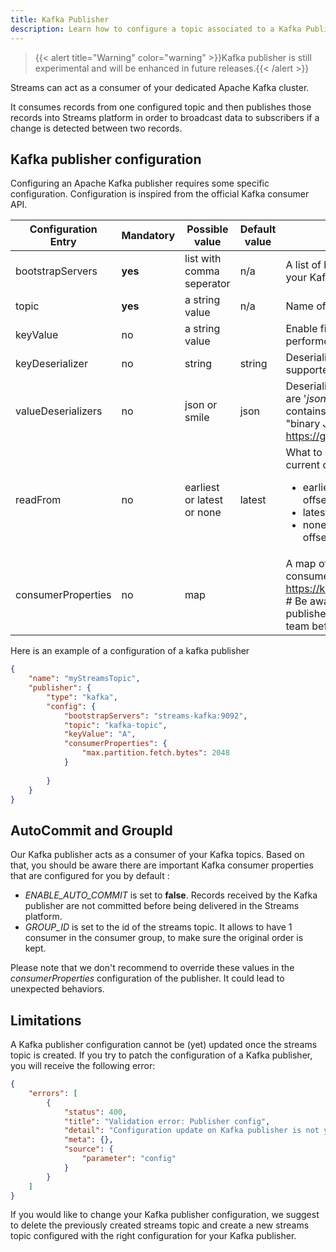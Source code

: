 ```yaml
---
title: Kafka Publisher
description: Learn how to configure a topic associated to a Kafka Publisher
---
```

> {{< alert title="Warning" color="warning" >}}Kafka publisher is still experimental and will be enhanced in future releases.{{< /alert >}}

Streams can act as a consumer of your dedicated Apache Kafka cluster.

It consumes records from one configured topic and then publishes those records into Streams platform in order to broadcast data to subscribers if a change is detected between two records.

## Kafka publisher configuration

Configuring an Apache Kafka publisher requires some specific configuration. Configuration is inspired from the official Kafka consumer API.

| Configuration Entry | Mandatory | Possible value             | Default value | Description                                                                                                                                                                                                                                                                                                                                                                      |
| ------------------- | --------- | -------------------------- | ------------- | -------------------------------------------------------------------------------------------------------------------------------------------------------------------------------------------------------------------------------------------------------------------------------------------------------------------------------------------------------------------------------- |
| bootstrapServers    | **yes**   | list with comma seperator  | n/a           | A list of brokers host/port pair to establish connection to your Kafka cluster                                                                                                                                                                                                                                                                                                   |
| topic               | **yes**   | a string value             | n/a           | Name of the Kafka topic where to fetch records from                                                                                                                                                                                                                                                                                                                              |
| keyValue            | no        | a string value             |               | Enable filtering on records key value (simple equality is performed).                                                                                                                                                                                                                                                                                                            |
| keyDeserializer     | no        | string                     | string        | Deserializer used for record key. Currently only *'string'* is supported                                                                                                                                                                                                                                                                                                         |
| valueDeserializers  | no        | json or smile              | json          | Deserializer used for record value. Supported deserializers are '*json*' and '*smile*'. This means your Kafka topic must contains JSON strings or data encoded into data format  "binary JSON". Specification could be found : <https://github.com/FasterXML/smile-format-specification>.                                                                                        |
| readFrom            | no        | earliest or latest or none | latest        | What to do when there is no initial offset in Kafka or if the current offset does not exist any more on the server. <ul><li>earliest: automatically reset the offset to the earliest offset</li><li>latest: automatically reset the offset to the latest offset </li><li>none: throw exception to the consumer if no previous offset is found for the consumer's group</li></ul> |
| consumerProperties  | no        | map                        |               | A map of consumer properties as mentioned in the Kafka consumer API official documentation. <https://kafka.apache.org/documentation/#consumerconfigs>  # Be aware that changing this can alter the way the publisher behaves. Please get in touch with the support team before you do.                                                                                           |

Here is an example of a configuration of a kafka publisher

```json
{
    "name": "myStreamsTopic",
    "publisher": {
        "type": "kafka",
        "config": {
            "bootstrapServers": "streams-kafka:9092",
            "topic": "kafka-topic",
            "keyValue": "A",
            "consumerProperties": {
                "max.partition.fetch.bytes": 2048
            }
 
        }
    }
}
```
## AutoCommit and GroupId

Our Kafka publisher acts as a consumer of your Kafka topics. Based on that, you should be aware there are important Kafka consumer properties that are configured for you by default :

* *ENABLE_AUTO_COMMIT* is set to **false**. Records received by the Kafka publisher are not committed before being delivered in the Streams platform.
* *GROUP_ID* is set to the id of the streams topic. It allows to have 1 consumer in the consumer group, to make sure the original order is kept.

Please note that we don't recommend to override these values in the *consumerProperties* configuration of the publisher. It could lead to unexpected behaviors.

## Limitations

A Kafka publisher configuration cannot be (yet) updated once the streams topic is created. If you try to patch the configuration of a Kafka publisher, you will receive the following error:

```json
{
    "errors": [
        {
            "status": 400,
            "title": "Validation error: Publisher config",
            "detail": "Configuration update on Kafka publisher is not yet supported",
            "meta": {},
            "source": {
                "parameter": "config"
            }
        }
    ]
}
```

If you would like to change your Kafka publisher configuration, we suggest to delete the previously created streams topic and create a new streams topic configured with the right configuration for your Kafka publisher.
